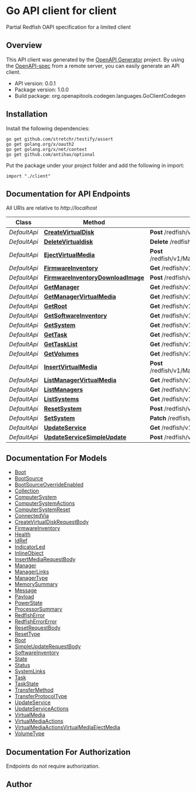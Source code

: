 # Go API client for client

Partial Redfish OAPI specification for a limited client

## Overview
This API client was generated by the [OpenAPI Generator](https://openapi-generator.tech) project.  By using the [OpenAPI-spec](https://www.openapis.org/) from a remote server, you can easily generate an API client.

- API version: 0.0.1
- Package version: 1.0.0
- Build package: org.openapitools.codegen.languages.GoClientCodegen

## Installation

Install the following dependencies:

```shell
go get github.com/stretchr/testify/assert
go get golang.org/x/oauth2
go get golang.org/x/net/context
go get github.com/antihax/optional
```

Put the package under your project folder and add the following in import:

```golang
import "./client"
```

## Documentation for API Endpoints

All URIs are relative to *http://localhost*

Class | Method | HTTP request | Description
------------ | ------------- | ------------- | -------------
*DefaultApi* | [**CreateVirtualDisk**](docs/DefaultApi.md#createvirtualdisk) | **Post** /redfish/v1/Systems/{ComputerSystemId}/Storage/{StorageControllerId}/Volumes | 
*DefaultApi* | [**DeleteVirtualdisk**](docs/DefaultApi.md#deletevirtualdisk) | **Delete** /redfish/v1/Systems/{ComputerSystemId}/Storage/Volumes/{StorageId} | 
*DefaultApi* | [**EjectVirtualMedia**](docs/DefaultApi.md#ejectvirtualmedia) | **Post** /redfish/v1/Managers/{managerId}/VirtualMedia/{virtualMediaId}/Actions/VirtualMedia.EjectMedia | 
*DefaultApi* | [**FirmwareInventory**](docs/DefaultApi.md#firmwareinventory) | **Get** /redfish/v1/UpdateService/FirmwareInventory | 
*DefaultApi* | [**FirmwareInventoryDownloadImage**](docs/DefaultApi.md#firmwareinventorydownloadimage) | **Post** /redfish/v1/UpdateService/FirmwareInventory | 
*DefaultApi* | [**GetManager**](docs/DefaultApi.md#getmanager) | **Get** /redfish/v1/Managers/{managerId} | 
*DefaultApi* | [**GetManagerVirtualMedia**](docs/DefaultApi.md#getmanagervirtualmedia) | **Get** /redfish/v1/Managers/{managerId}/VirtualMedia/{virtualMediaId} | 
*DefaultApi* | [**GetRoot**](docs/DefaultApi.md#getroot) | **Get** /redfish/v1 | 
*DefaultApi* | [**GetSoftwareInventory**](docs/DefaultApi.md#getsoftwareinventory) | **Get** /redfish/v1/UpdateService/FirmwareInventory/{softwareId} | 
*DefaultApi* | [**GetSystem**](docs/DefaultApi.md#getsystem) | **Get** /redfish/v1/Systems/{systemId} | 
*DefaultApi* | [**GetTask**](docs/DefaultApi.md#gettask) | **Get** /redfish/v1/TaskService/Tasks/{taskId} | 
*DefaultApi* | [**GetTaskList**](docs/DefaultApi.md#gettasklist) | **Get** /redfish/v1/TaskService/Tasks | 
*DefaultApi* | [**GetVolumes**](docs/DefaultApi.md#getvolumes) | **Get** /redfish/v1/Systems/{ComputerSystemId}/Storage/{StorageControllerId}/Volumes | 
*DefaultApi* | [**InsertVirtualMedia**](docs/DefaultApi.md#insertvirtualmedia) | **Post** /redfish/v1/Managers/{managerId}/VirtualMedia/{virtualMediaId}/Actions/VirtualMedia.InsertMedia | 
*DefaultApi* | [**ListManagerVirtualMedia**](docs/DefaultApi.md#listmanagervirtualmedia) | **Get** /redfish/v1/Managers/{managerId}/VirtualMedia | 
*DefaultApi* | [**ListManagers**](docs/DefaultApi.md#listmanagers) | **Get** /redfish/v1/Managers | 
*DefaultApi* | [**ListSystems**](docs/DefaultApi.md#listsystems) | **Get** /redfish/v1/Systems | 
*DefaultApi* | [**ResetSystem**](docs/DefaultApi.md#resetsystem) | **Post** /redfish/v1/Systems/{ComputerSystemId}/Actions/ComputerSystem.Reset | 
*DefaultApi* | [**SetSystem**](docs/DefaultApi.md#setsystem) | **Patch** /redfish/v1/Systems/{systemId} | 
*DefaultApi* | [**UpdateService**](docs/DefaultApi.md#updateservice) | **Get** /redfish/v1/UpdateService | 
*DefaultApi* | [**UpdateServiceSimpleUpdate**](docs/DefaultApi.md#updateservicesimpleupdate) | **Post** /redfish/v1/UpdateService/Actions/UpdateService.SimpleUpdate | 


## Documentation For Models

 - [Boot](docs/Boot.md)
 - [BootSource](docs/BootSource.md)
 - [BootSourceOverrideEnabled](docs/BootSourceOverrideEnabled.md)
 - [Collection](docs/Collection.md)
 - [ComputerSystem](docs/ComputerSystem.md)
 - [ComputerSystemActions](docs/ComputerSystemActions.md)
 - [ComputerSystemReset](docs/ComputerSystemReset.md)
 - [ConnectedVia](docs/ConnectedVia.md)
 - [CreateVirtualDiskRequestBody](docs/CreateVirtualDiskRequestBody.md)
 - [FirmwareInventory](docs/FirmwareInventory.md)
 - [Health](docs/Health.md)
 - [IdRef](docs/IdRef.md)
 - [IndicatorLed](docs/IndicatorLed.md)
 - [InlineObject](docs/InlineObject.md)
 - [InsertMediaRequestBody](docs/InsertMediaRequestBody.md)
 - [Manager](docs/Manager.md)
 - [ManagerLinks](docs/ManagerLinks.md)
 - [ManagerType](docs/ManagerType.md)
 - [MemorySummary](docs/MemorySummary.md)
 - [Message](docs/Message.md)
 - [Payload](docs/Payload.md)
 - [PowerState](docs/PowerState.md)
 - [ProcessorSummary](docs/ProcessorSummary.md)
 - [RedfishError](docs/RedfishError.md)
 - [RedfishErrorError](docs/RedfishErrorError.md)
 - [ResetRequestBody](docs/ResetRequestBody.md)
 - [ResetType](docs/ResetType.md)
 - [Root](docs/Root.md)
 - [SimpleUpdateRequestBody](docs/SimpleUpdateRequestBody.md)
 - [SoftwareInventory](docs/SoftwareInventory.md)
 - [State](docs/State.md)
 - [Status](docs/Status.md)
 - [SystemLinks](docs/SystemLinks.md)
 - [Task](docs/Task.md)
 - [TaskState](docs/TaskState.md)
 - [TransferMethod](docs/TransferMethod.md)
 - [TransferProtocolType](docs/TransferProtocolType.md)
 - [UpdateService](docs/UpdateService.md)
 - [UpdateServiceActions](docs/UpdateServiceActions.md)
 - [VirtualMedia](docs/VirtualMedia.md)
 - [VirtualMediaActions](docs/VirtualMediaActions.md)
 - [VirtualMediaActionsVirtualMediaEjectMedia](docs/VirtualMediaActionsVirtualMediaEjectMedia.md)
 - [VolumeType](docs/VolumeType.md)


## Documentation For Authorization

 Endpoints do not require authorization.


## Author



